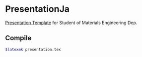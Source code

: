 # PresentationJa
[Presentation Template](https://github.com/m12watanabe1a/PresentationJa/blob/master/presentation.pdf) for Student of Materials Engineering Dep.

## Compile

```bash
$latexmk presentation.tex
```
